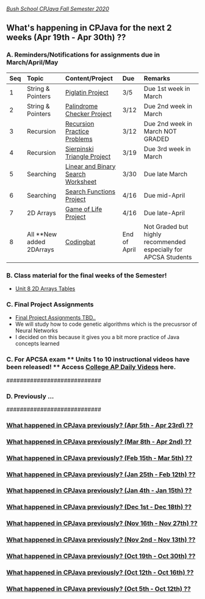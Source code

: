 [_Bush School CPJava Fall Semester 2020_](https://chandrunarayan.github.io/cpjava/)

## What's happening in CPJava for the next 2 weeks (Apr 19th - Apr 30th) ??

### A. Reminders/Notifications for assignments due in March/April/May

| Seq | Topic | Content/Project | Due | Remarks
| :--- | :--- | :--- | :--- | :--- |
| 1 | String & Pointers | [Piglatin Project](https://classroom.google.com/c/MTI2MDgzMTM2MDgw/a/MjYyNDM0NjMzNDM3/details) | 3/5 | Due 1st week in March 
| 2 | String & Pointers | [Palindrome Checker Project](https://classroom.google.com/c/MTI2MDgzMTM2MDgw/a/MjY1NzMyMjgxOTI2/details) | 3/12 | Due 2nd week in March
| 3 | Recursion | [Recursion Practice Problems](https://classroom.google.com/c/MTI2MDgzMTM2MDgw/a/Mjc2Nzg2ODY4Nzgx/details) | 3/12 | Due 2nd week in March NOT GRADED
| 4 | Recursion | [Sierpinski Triangle Project](https://classroom.google.com/c/MTI2MDgzMTM2MDgw/a/Mjc2Nzg2ODY4Nzgx/details) | 3/19 | Due 3rd week in March
| 5 | Searching | [Linear and Binary Search Worksheet](https://classroom.google.com/c/MTI2MDgzMTM2MDgw/a/Mjc2NzU1ODkzNjUz/details) | 3/30 | Due late March
| 6 | Searching | [Search Functions Project](https://classroom.google.com/c/MTI2MDgzMTM2MDgw/a/Mjc2NzU1ODkzODc0/details) | 4/16 | Due  mid-April
| 7 | 2D Arrays | [Game of Life Project](https://classroom.google.com/c/MTI2MDgzMTM2MDgw/a/Mjc2ODI2MjEwMTAy/details) | 4/16 | Due  late-April
| 8 | All **New added 2DArrays | [Codingbat](codingbat.md) | End of April | Not Graded but highly recommended especially for APCSA Students  

### B. Class material for the final weeks of the Semester!

* [Unit 8 2D Arrays Tables](https://docs.google.com/presentation/d/1cIgGz7huTaKrsFC5OKXdKNQ9ftwHSnWO6fjzegs7H0w/edit?usp=sharing)

### C. Final Project Assignments
* [Final Project Assignments TBD..]()
* We will study how to code genetic algorithms which is the precusrsor of Neural Networks
* I decided on this because it gives you a bit more practice of Java concepts learned

### C. For APCSA exam ** Units 1 to 10 instructional videos have been released! ** Access [College AP Daily Videos](https://apcentral.collegeboard.org/pdf/available-ap-daily-videos-ap-computer-science-a.pdf?course=ap-computer-science-a) here. 

############################
### D. Previously ...
############################

### [What happened in CPJava previously? (Apr 5th - Apr 23rd) ??](weekofmar8)

### [What happened in CPJava previously? (Mar 8th - Apr 2nd) ??](weekofmar8)

### [What happened in CPJava previously? (Feb 15th - Mar 5th) ??](weekoffeb15)

### [What happened in CPJava previously? (Jan 25th - Feb 12th) ??](weekofjan25)

### [What happened in CPJava previously? (Jan 4th - Jan 15th) ??](weekofjan4)

### [What happened in CPJava previously? (Dec 1st - Dec 18th) ??](weekofdec1)

### [What happened in CPJava previously? (Nov 16th - Nov 27th) ??](weekofnov16)

### [What happened in CPJava previously? (Nov 2nd - Nov 13th) ??](weekofnov2)

### [What happened in CPJava previously? (Oct 19th - Oct 30th) ??](weekofoct19)

### [What happened in CPJava previously? (Oct 12th - Oct 16th) ??](weekofoct12)

### [What happened in CPJava previously? (Oct 5th - Oct 12th) ??](weekofoct5)

[wearehere]: wearehere.png "wearehere"
[timeremaining]: remaining.png "timeremaining"
